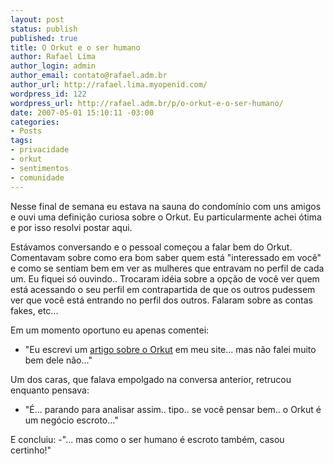 ```yaml
--- 
layout: post
status: publish
published: true
title: O Orkut e o ser humano
author: Rafael Lima
author_login: admin
author_email: contato@rafael.adm.br
author_url: http://rafael.lima.myopenid.com/
wordpress_id: 122
wordpress_url: http://rafael.adm.br/p/o-orkut-e-o-ser-humano/
date: 2007-05-01 15:10:11 -03:00
categories: 
- Posts
tags: 
- privacidade
- orkut
- sentimentos
- comunidade
---
```

Nesse final de semana eu estava na sauna do condomínio com uns amigos e ouvi uma definição curiosa sobre o Orkut. Eu particularmente achei ótima e por isso resolvi postar aqui.

Estávamos conversando e o pessoal começou a falar bem do Orkut. Comentavam sobre como era bom saber quem está "interessado em você" e como se sentiam bem em ver as mulheres que entravam no perfil de cada um.
Eu fiquei só ouvindo.. Trocaram idéia sobre a opção de você ver quem está acessando o seu perfil em contrapartida de que os outros pudessem ver que você está entrando no perfil dos outros. Falaram sobre as contas fakes, etc...

Em um momento oportuno eu apenas comentei:
- "Eu escrevi um <a href="http://rafael.adm.br/p/o-sentido-do-orkut/">artigo sobre o Orkut</a> em meu site... mas não falei muito bem dele não..." 

Um dos caras, que falava empolgado na conversa anterior, retrucou enquanto pensava:
- "É... parando para analisar assim.. tipo.. se você pensar bem.. o Orkut é um negócio escroto..."

E concluiu:
-"... mas como o ser humano é escroto também, casou certinho!"
